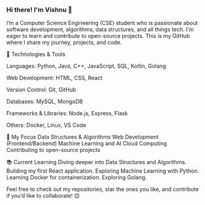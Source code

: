 ### Hi there! I'm Vishnu 👋
I’m a Computer Science Engineering (CSE) student who is passionate about software development, algorithms, data structures, and all things tech. I'm eager to learn and contribute to open-source projects. This is my GitHub where I share my journey, projects, and code.

🔧 Technologies & Tools

Languages: Python, Java, C++, JavaScript, SQL, Kotlin, Golang

Web Development: HTML, CSS, React

Version Control: Git, GitHub

Databases: MySQL, MongoDB

Frameworks & Libraries: Node.js, Express, Flask

Others: Docker, Linux, VS Code



🌱 My Focus
Data Structures & Algorithms
Web Development (Frontend/Backend)
Machine Learning and AI
Cloud Computing
Contributing to open-source projects


📚 Current Learning
Diving deeper into Data Structures and Algorithms.
Building my first React application.
Exploring Machine Learning with Python.
Learning Docker for containerization.
Exploring Golang.

Feel free to check out my repositories, star the ones you like, and contribute if you’d like to collaborate! 😊
<!--
**VISHNUKANTHMADABHUSHI/VISHNUKANTHMADABHUSHI** is a ✨ _special_ ✨ repository because its `README.md` (this file) appears on your GitHub profile.

Here are some ideas to get you started:

- 🔭 I’m currently working on ...
- 🌱 I’m currently learning ...
- 👯 I’m looking to collaborate on ...
- 🤔 I’m looking for help with ...
- 💬 Ask me about ...
- 📫 How to reach me: ...
- 😄 Pronouns: ...
- ⚡ Fun fact: ...
-->
